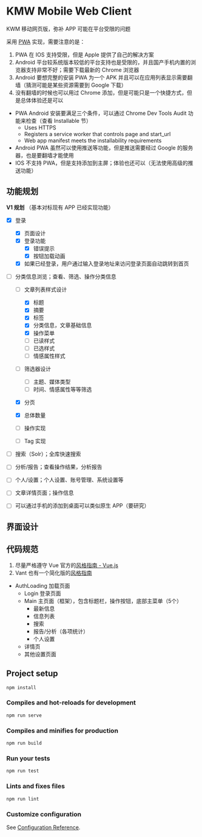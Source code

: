 # KMW Mobile Web Client

KWM 移动网页版，弥补 APP 可能在平台受限的问题

采用 [PWA](https://developers.google.com/web/progressive-web-apps/) 实现，需要注意的是：

1. PWA 在 IOS 支持受限，但是 Apple 提供了自己的解决方案
2. Android 平台较系统版本较低的平台支持也是受限的，并且国产手机内置的浏览器支持非常不好；需要下载最新的 Chrome 浏览器
3. Android 要想完整的安装 PWA 为一个 APK 并且可以在应用列表显示需要翻墙（猜测可能是某些资源需要到 Google 下载）
4. 没有翻墙的时候也可以用过 Chrome 添加，但是可能只是一个快捷方式，但是总体体验还是可以


- PWA Android 安装要满足三个条件，可以通过 Chrome Dev Tools Audit 功能来检查（查看 Installable 节）
    - Uses HTTPS
    - Registers a service worker that controls page and start_url
    - Web app manifest meets the installability requirements
- Android PWA 虽然可以使用推送等功能，但是推送需要经过 Google 的服务器，也是要翻墙才能使用
- IOS 不支持 PWA，但是支持添加到主屏；体验也还可以（无法使用高级的推送功能）


## 功能规划

**V1 规划** （基本对标现有 APP 已经实现功能）

- [x] 登录
    - [x] 页面设计
    - [x] 登录功能
        - [x] 错误提示
        - [x] 按钮加载动画
    - [x] 如果已经登录，用户通过输入登录地址来访问登录页面自动跳转到首页
         
- [ ] 分类信息浏览；查看、筛选、操作分类信息
    - [ ] 文章列表样式设计
        - [x] 标题
        - [x] 摘要
        - [x] 标签
        - [x] 分类信息，文章基础信息
        - [x] 操作菜单
        - [ ] 已读样式
        - [ ] 已选样式
        - [ ] 情感属性样式
    - [ ] 筛选器设计
        - [ ] 主题、媒体类型
        - [ ] 时间、情感属性等等筛选
    - [x] 分页
    - [x] 总体数量
    - [ ] 操作实现
    - [ ] Tag 实现
    
    

- [ ] 搜索（Solr）；全库快速搜索
- [ ] 分析/报告；查看操作结果，分析报告
- [ ] 个人/设置；个人设置、账号管理、系统设置等
- [ ] 文章详情页面；操作信息
- [ ] 可以通过手机的添加到桌面可以类似原生 APP（要研究）


## 界面设计



## 代码规范

1. 尽量严格遵守 Vue 官方的[风格指南 - Vue.js](https://cn.vuejs.org/v2/style-guide/)
2. Vant 也有一个简化版的[风格指南](https://youzan.github.io/vant/#/zh-CN/style-guide)




- AuthLoading 加载页面
    + Login 登录页面
    + Main 主页面（框架），包含标题栏，操作按钮，底部主菜单（5个）
        - 最新信息
        - 信息列表
        - 搜索
        - 报告/分析（各项统计）
        - 个人设置
    + 详情页
    + 其他设置页面



## Project setup
```
npm install
```

### Compiles and hot-reloads for development
```
npm run serve
```

### Compiles and minifies for production
```
npm run build
```

### Run your tests
```
npm run test
```

### Lints and fixes files
```
npm run lint
```

### Customize configuration
See [Configuration Reference](https://cli.vuejs.org/config/).



